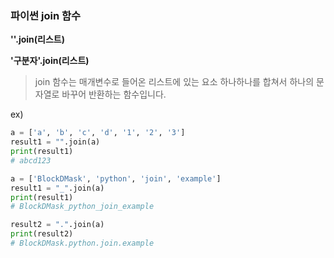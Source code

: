 ### 파이썬 join 함수

**''.join(리스트)**

**'구분자'.join(리스트)**

> join 함수는 매개변수로 들어온 리스트에 있는 요소 하나하나를 합쳐서 하나의 문자열로 바꾸어 반환하는 함수입니다.



ex)

```python
a = ['a', 'b', 'c', 'd', '1', '2', '3']
result1 = "".join(a)
print(result1)
# abcd123
```



```python
a = ['BlockDMask', 'python', 'join', 'example']
result1 = "_".join(a)
print(result1)
# BlockDMask_python_join_example

result2 = ".".join(a)
print(result2)
# BlockDMask.python.join.example
```

